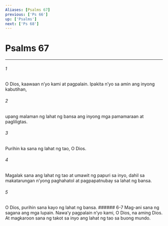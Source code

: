 ```yaml
---
Aliases: [Psalms 67]
previous: ['Ps 66']
up: ['Psalms']
next: ['Ps 68']
---
```

# Psalms 67

***






















###### 1 










O Dios, kaawaan nʼyo kami at pagpalain. Ipakita nʼyo sa amin ang inyong kabutihan, 





















###### 2 










upang malaman ng lahat ng bansa ang inyong mga pamamaraan at pagliligtas. 





















###### 3 










Purihin ka sana ng lahat ng tao, O Dios. 





















###### 4 










Magalak sana ang lahat ng tao at umawit ng papuri sa inyo, dahil sa makatarungan nʼyong paghahatol at pagpapatnubay sa lahat ng bansa. 





















###### 5 










O Dios, purihin sana kayo ng lahat ng bansa. ###### 6-7 Mag-ani sana ng sagana ang mga lupain. Nawaʼy pagpalain nʼyo kami, O Dios, na aming Dios. At magkaroon sana ng takot sa inyo ang lahat ng tao sa buong mundo.
